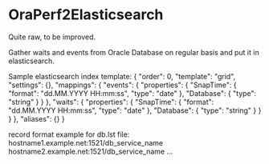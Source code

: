 # OraPerf2Elasticsearch
Quite raw, to be improved.

Gather waits and events from Oracle Database on regular basis and put it in elasticsearch.

Sample elasticsearch index template:
{
  "order": 0,
  "template": "grid",
  "settings": {},
  "mappings": {
    "events": {
      "properties": {
        "SnapTime": {
          "format": "dd.MM.YYYY HH:mm:ss",
          "type": "date"
        },
        "Database": {
          "type": "string"
        }
      }
    },
    "waits": {
      "properties": {
        "SnapTime": {
          "format": "dd.MM.YYYY HH:mm:ss",
          "type": "date"
        },
        "Database": {
          "type": "string"
        }
      }
    }
  },
  "aliases": {}
}

record format example for db.lst file:
hostname1.example.net:1521/db_service_name
hostname2.example.net:1521/db_service_name
...
